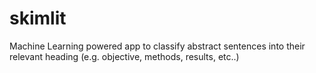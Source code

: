 # skimlit
Machine Learning powered app to classify abstract sentences into their relevant heading (e.g. objective, methods, results, etc..)

